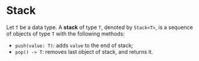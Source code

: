 # Stack

Let `T` be a data type. A **stack** of type `T`, denoted by `Stack<T>`, is a sequence of objects of type `T` with the following methods:
- `push(value: T)`: adds `value` to the end of stack;
- `pop() -> T`: removes last object of stack, and returns it.